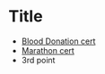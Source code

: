 # Title

- [Blood Donation cert](files/Blood-donation.pdf) 
- [Marathon cert](files/Marathon.pdf)  
- 3rd point
